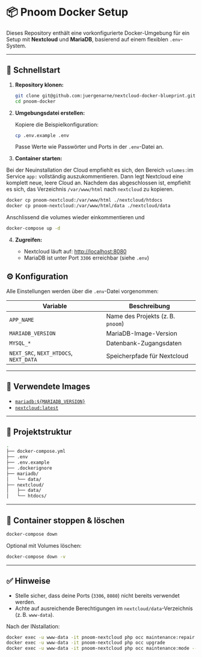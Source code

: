 # 📦 Pnoom Docker Setup

Dieses Repository enthält eine vorkonfigurierte Docker-Umgebung für ein Setup mit **Nextcloud** und **MariaDB**, basierend auf einem flexiblen `.env`-System.

---

## 🚀 Schnellstart

1. **Repository klonen:**

   ```bash
   git clone git@github.com:juergenarne/nextcloud-docker-blueprint.git
   cd pnoom-docker
   ```

2. **Umgebungsdatei erstellen:**

   Kopiere die Beispielkonfiguration:

   ```bash
   cp .env.example .env
   ```

   Passe Werte wie Passwörter und Ports in der `.env`-Datei an.

3. **Container starten:**

Bei der Neuinstallation der Cloud empfiehlt es sich, den Bereich ``volumes:``im Service ``app:`` vollständig auszukommentieren. Dann legt Nextcloud eine komplett neue, leere Cloud an. Nachdem das abgeschlossen ist, empfiehlt es sich, das Verzeichnis ``/var/www/html`` nach ``nextcloud`` zu kopieren. 

```bash
docker cp pnoom-nextcloud:/var/www/html ./nextcloud/htdocs
docker cp pnoom-nextcloud:/var/www/html/data ./nextcloud/data
```

Anschlissend die volumes wieder einkommentieren und 

   ```bash
   docker-compose up -d
   ```

4. **Zugreifen:**

   * Nextcloud läuft auf: [http://localhost:8080](http://localhost:8080)
   * MariaDB ist unter Port `3306` erreichbar (siehe `.env`)

## ⚙️ Konfiguration

Alle Einstellungen werden über die `.env`-Datei vorgenommen:

| Variable                               | Beschreibung                      |
| -------------------------------------- | --------------------------------- |
| `APP_NAME`                             | Name des Projekts (z. B. `pnoom`) |
| `MARIADB_VERSION`                      | MariaDB-Image-Version             |
| `MYSQL_*`                              | Datenbank-Zugangsdaten            |
| `NEXT_SRC`, `NEXT_HTDOCS`, `NEXT_DATA` | Speicherpfade für Nextcloud       |

---

## 🐳 Verwendete Images

* [`mariadb:${MARIADB_VERSION}`](https://hub.docker.com/_/mariadb)
* [`nextcloud:latest`](https://hub.docker.com/_/nextcloud)

---

## 📁 Projektstruktur

```bash
.
├── docker-compose.yml
├── .env
├── .env.example
├── .dockerignore
├── mariadb/
│   └── data/
├── nextcloud/
│   ├── data/
│   └── htdocs/
```

---

## 🧹 Container stoppen & löschen

```bash
docker-compose down
```

Optional mit Volumes löschen:

```bash
docker-compose down -v
```

---

## ✅ Hinweise

* Stelle sicher, dass deine Ports (`3306`, `8080`) nicht bereits verwendet werden.
* Achte auf ausreichende Berechtigungen im `nextcloud/data`-Verzeichnis (z. B. `www-data`).

Nach der INstallation:

```bash
docker exec -u www-data -it pnoom-nextcloud php occ maintenance:repair
docker exec -u www-data -it pnoom-nextcloud php occ upgrade
docker exec -u www-data -it pnoom-nextcloud php occ maintenance:mode --off
```
